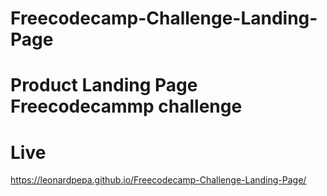 # Freecodecamp-Challenge-Landing-Page

# Product Landing Page Freecodecammp challenge

# Live
https://leonardpepa.github.io/Freecodecamp-Challenge-Landing-Page/
